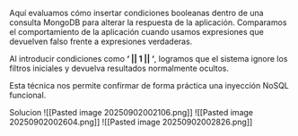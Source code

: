 Aquí evaluamos cómo insertar condiciones booleanas dentro de una consulta MongoDB para alterar la respuesta de la aplicación. Comparamos el comportamiento de la aplicación cuando usamos expresiones que devuelven falso frente a expresiones verdaderas.

Al introducir condiciones como **‘ || 1 || ‘**, logramos que el sistema ignore los filtros iniciales y devuelva resultados normalmente ocultos.

Esta técnica nos permite confirmar de forma práctica una inyección NoSQL funcional.

Solucion
![[Pasted image 20250902002106.png]]
![[Pasted image 20250902002604.png]]
![[Pasted image 20250902002826.png]]

